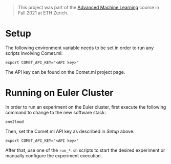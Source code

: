 > This project was part of the [Advanced Machine Learning](https://ml2.inf.ethz.ch/courses/aml/) course in Fall 2021 at ETH Zürich.

# Setup

The following environment variable needs to be set in order to run any scripts
involving Comet.ml:

```
export COMET_API_KEY="<API key>"
```

The API key can be found on the Comet.ml project page.

# Running on Euler Cluster

In order to run an experiment on the Euler cluster, first execute the following
command to change to the new software stack:

```
env2lmod
```

Then, set the Comet.ml API key as described in _Setup_ above:

```
export COMET_API_KEY="<API key>"
```

After that, use one of the `run_*.sh` scripts to start the desired experiment or
manually configure the experiment execution.
